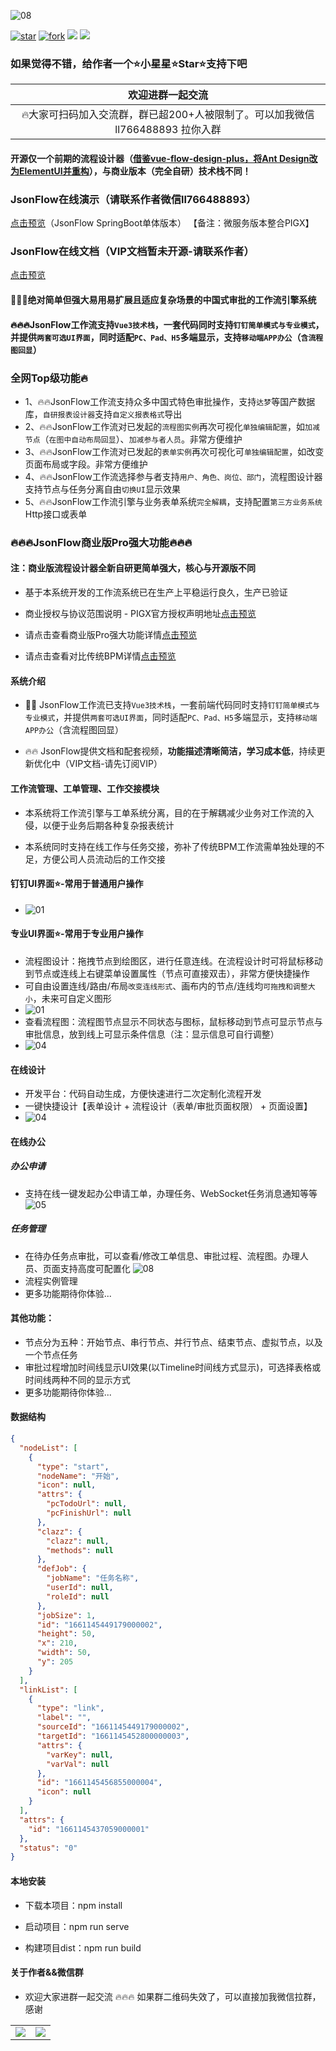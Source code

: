 ![08](public/favicon.ico)

[![star](https://gitee.com/jackrolling/json-flow-ui/badge/star.svg?theme=dark)](https://gitee.com/jackrolling/json-flow-ui/stargazers) [![fork](https://gitee.com/jackrolling/json-flow-ui/badge/fork.svg?theme=dark)](https://gitee.com/jackrolling/json-flow-ui/members) <img src="https://img.shields.io/badge/release-v1.0.0-brightgreen.svg"> <img src="https://shields.io/badge/license-APACHE2.0-blue">

### 如果觉得不错，给作者一个⭐️小星星⭐️Star⭐️支持下️吧

|                     欢迎进群一起交流                      |
|:-------------------------------------------------:|
| 🔥大家可扫码加入交流群，群已超200+人被限制了。可以加我微信 ll766488893 拉你入群 |

#### 开源仅一个前期的流程设计器（[借鉴vue-flow-design-plus，将Ant Design改为ElementUI并重构](https://gitee.com/zhangyeping/vue-flow-design-plus)），与商业版本（完全自研）技术栈不同！

### JsonFlow在线演示（请联系作者微信ll766488893）
[点击预览](http://47.109.57.40/)（JsonFlow SpringBoot单体版本） 【备注：微服务版本整合PIGX】

### JsonFlow在线文档（VIP文档暂未开源-请联系作者）
[点击预览](https://flow.pig4cloud.com/)


#### 🎉🎉🎉绝对简单但强大易用易扩展且适应复杂场景的中国式审批的工作流引擎系统

#### 🔥🔥🔥JsonFlow工作流支持`Vue3技术栈`，一套代码同时支持`钉钉简单模式与专业模式`，并提供`两套可选UI界面`，同时适配`PC、Pad、H5`多端显示，支持`移动端APP办公`（`含流程图回显`）

### 全网Top级功能🔥
- 1、🔥🔥JsonFlow工作流支持众多中国式特色审批操作，支持`达梦`等国产数据库，`自研报表设计器`支持`自定义报表格式`导出
- 2、🔥🔥JsonFlow工作流对已发起的`流程图实例`再次可视化`单独编辑配置`，如`加减节点`（`在图中自动布局回显`）、`加减参与者人员`。非常方便维护
- 3、🔥🔥JsonFlow工作流对已发起的`表单实例`再次可视化可`单独编辑配置`，如改变页面布局或字段。非常方便维护
- 4、🔥🔥JsonFlow工作流选择参与者支持`用户、角色、岗位、部门`，流程图设计器支持节点与任务分离自由`切换UI`显示效果
- 5、🔥🔥JsonFlow工作流引擎与业务表单系统`完全解耦`，支持配置`第三方业务系统`Http接口或表单

### 🔥🔥🔥JsonFlow商业版Pro强大功能🔥🔥🔥
#### 注：商业版流程设计器全新自研更简单强大，核心与开源版不同

- 基于本系统开发的工作流系统已在生产上平稳运行良久，生产已验证

- 商业授权与协议范围说明 - PIGX官方授权声明地址[点击预览](https://pig4cloud.com/data/doc/info/auth-intro.html)
- 请点击查看商业版Pro强大功能详情[点击预览](https://flow.pig4cloud.com/home/function/)
- 请点击查看对比传统BPM详情[点击预览](https://flow.pig4cloud.com/home/compare/)

#### 系统介绍

- 🎉🎉 JsonFlow工作流已支持`Vue3技术栈`，一套前端代码同时支持`钉钉简单模式与专业模式`，并提供`两套可选UI界面`，同时适配`PC、Pad、H5`多端显示，支持`移动端APP办公`（含流程图回显）

- 🔥🔥 JsonFlow提供文档和配套视频，**功能描述清晰简洁，学习成本低**，持续更新优化中（VIP文档-请先订阅VIP）
#### 工作流管理、工单管理、工作交接模块

- 本系统将工作流引擎与工单系统分离，目的在于解耦减少业务对工作流的入侵，以便于业务后期各种复杂报表统计

- 本系统同时支持在线工作与任务交接，弥补了传统BPM工作流需单独处理的不足，方便公司人员流动后的工作交接

#### 钉钉UI界面⭐️-常用于普通用户操作
- ![01](public/usages/img_1.png)

#### 专业UI界面⭐-常用于专业用户操作️
- 流程图设计：拖拽节点到绘图区，进行任意连线。在流程设计时可将鼠标移动到节点或连线上右键菜单设置属性（节点可直接双击），非常方便快捷操作
- 可自由设置连线/路由/布局`改变连线形式`、画布内的节点/连线均`可拖拽和调整大小`，未来可自定义图形
- ![01](public/usages/img.png)
- 查看流程图：流程图节点显示不同状态与图标，鼠标移动到节点可显示节点与审批信息，放到线上可显示条件信息（注：显示信息可自行调整）
- ![04](public/usages/04.png)

#### 在线设计
- 开发平台：代码自动生成，方便快速进行二次定制化流程开发
- 一键快捷设计【表单设计 + 流程设计（表单/审批页面权限） + 页面设置】
- ![04](public/flow/img_1.png)

#### 在线办公
##### 办公申请
- 支持在线一键发起办公申请工单，办理任务、WebSocket任务消息通知等等
  ![05](public/usages/05.png)
##### 任务管理
- 在待办任务点审批，可以查看/修改工单信息、审批过程、流程图。办理人员、页面支持高度可配置化
  ![08](public/flow/08.png)
- 流程实例管理
- 更多功能期待你体验...

#### 其他功能：
- 节点分为五种：开始节点、串行节点、并行节点、结束节点、虚拟节点，以及一个节点任务
- 审批过程增加时间线显示UI效果(以Timeline时间线方式显示)，可选择表格或时间线两种不同的显示方式
- 更多功能期待你体验...

#### 数据结构
```json
{
  "nodeList": [
    {
      "type": "start",
      "nodeName": "开始",
      "icon": null,
      "attrs": {
        "pcTodoUrl": null,
        "pcFinishUrl": null
      },
      "clazz": {
        "clazz": null,
        "methods": null
      },
      "defJob": {
        "jobName": "任务名称",
        "userId": null,
        "roleId": null
      },
      "jobSize": 1,
      "id": "1661145449179000002",
      "height": 50,
      "x": 210,
      "width": 50,
      "y": 205
    }
  ],
  "linkList": [
    {
      "type": "link",
      "label": "",
      "sourceId": "1661145449179000002",
      "targetId": "1661145452800000003",
      "attrs": {
        "varKey": null,
        "varVal": null
      },
      "id": "1661145456855000004",
      "icon": null
    }
  ],
  "attrs": {
    "id": "1661145437059000001"
  },
  "status": "0"
}
```

#### 本地安装

* 下载本项目：npm install

* 启动项目：npm run serve

* 构建项目dist：npm run build

#### 关于作者&&微信群
- 欢迎大家进群一起交流 🔥🔥🔥 如果群二维码失效了，可以直接加我微信拉群，感谢

<table>
  <tr>
    <td><img src="public/about/me.png"></td>
    <td><img src="public/about/group.png"></td>
  </tr>
</table>
